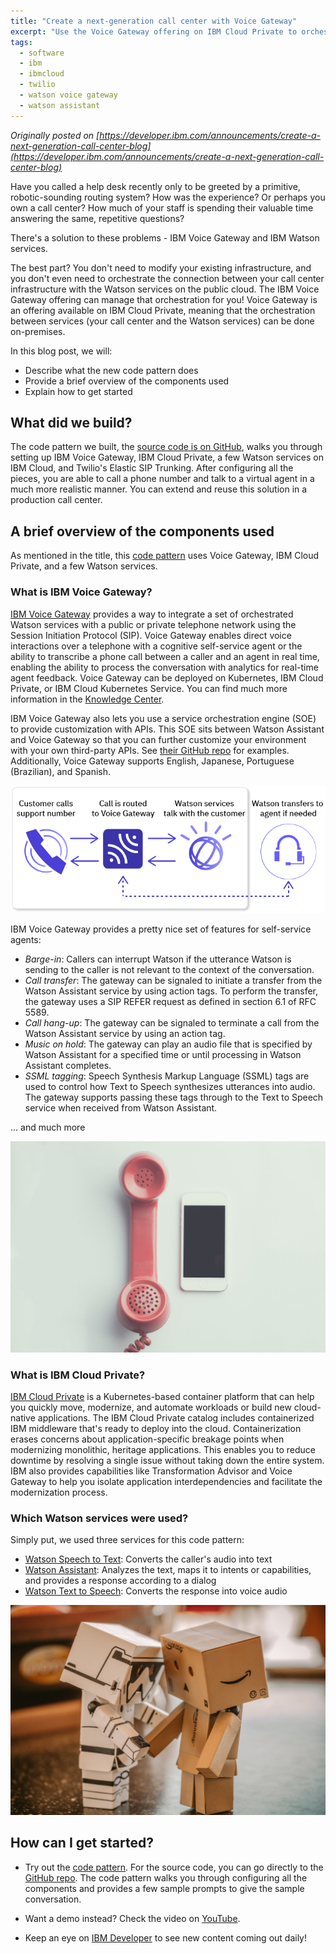 ```yaml
---
title: "Create a next-generation call center with Voice Gateway"
excerpt: "Use the Voice Gateway offering on IBM Cloud Private to orchestrate Watson services and Twilio"
tags: 
  - software
  - ibm
  - ibmcloud
  - twilio
  - watson voice gateway
  - watson assistant  
---
```


_Originally posted on [https://developer.ibm.com/announcements/create-a-next-generation-call-center-blog](https://developer.ibm.com/announcements/create-a-next-generation-call-center-blog)_

Have you called a help desk recently only to be greeted by a primitive, robotic-sounding routing system? How was the experience? Or perhaps you own a call center? How much of your staff is spending their valuable time answering the same, repetitive questions?

There's a solution to these problems - IBM Voice Gateway and IBM Watson services.

The best part? You don't need to modify your existing infrastructure, and you don't even need to orchestrate the connection between your call center infrastructure with the Watson services on the public cloud. The IBM Voice Gateway offering can manage that orchestration for you! Voice Gateway is an offering available on IBM Cloud Private, meaning that the orchestration between services (your call center and the Watson services) can be done on-premises.

In this blog post, we will:

* Describe what the new code pattern does
* Provide a brief overview of the components used
* Explain how to get started

## What did we build?

The code pattern we built, the [source code is on GitHub](https://github.com/IBM/voice-gateway-on-icp), walks you through setting up IBM Voice Gateway, IBM Cloud Private, a few Watson services on IBM Cloud, and Twilio's Elastic SIP Trunking. After configuring all the pieces, you are able to call a phone number and talk to a virtual agent in a much more realistic manner. You can extend and reuse this solution in a production call center.

## A brief overview of the components used

As mentioned in the title, this [code pattern](/patterns/create-a-next-generation-call-center-with-voice-gateway/) uses Voice Gateway, IBM Cloud Private, and a few Watson services.

### What is IBM Voice Gateway?

[IBM Voice Gateway](https://www.ibm.com/support/knowledgecenter/en/SS4U29/welcome_voicegateway.html) provides a way to integrate a set of orchestrated Watson services with a public or private telephone network using the Session Initiation Protocol (SIP). Voice Gateway enables direct voice interactions over a telephone with a cognitive self-service agent or the ability to transcribe a phone call between a caller and an agent in real time, enabling the ability to process the conversation with analytics for real-time agent feedback. Voice Gateway can be deployed on Kubernetes, IBM Cloud Private, or IBM Cloud Kubernetes Service. You can find much more information in the [Knowledge Center](https://www.ibm.com/support/knowledgecenter/en/SS4U29/about.html).

IBM Voice Gateway also lets you use a service orchestration engine (SOE) to provide customization with APIs. This SOE sits between Watson Assistant and Voice Gateway so that you can further customize your environment with your own third-party APIs. See [their GitHub repo](https://github.com/WASdev/sample.voice.gateway) for examples. Additionally, Voice Gateway supports English, Japanese, Portuguese (Brazilian), and Spanish.

![selfserviceagent](images/selfserviceagent.png)

IBM Voice Gateway provides a pretty nice set of features for self-service agents:

* *Barge-in*: Callers can interrupt Watson if the utterance Watson is sending to the caller is not relevant to the context of the conversation.
* *Call transfer*: The gateway can be signaled to initiate a transfer from the Watson Assistant service by using action tags. To perform the transfer, the gateway uses a SIP REFER request as defined in section 6.1 of RFC 5589.
* *Call hang-up*: The gateway can be signaled to terminate a call from the Watson Assistant service by using an action tag.
* *Music on hold*: The gateway can play an audio file that is specified by Watson Assistant for a specified time or until processing in Watson Assistant completes.
* *SSML tagging*: Speech Synthesis Markup Language (SSML) tags are used to control how Text to Speech synthesizes utterances into audio. The gateway supports passing these tags through to the Text to Speech service when received from Watson Assistant.

... and much more

![phone-contrast](images/phone-contrast.jpg)

### What is IBM Cloud Private?

[IBM Cloud Private](https://www.ibm.com/cloud/private) is a Kubernetes-based container platform that can help you quickly move, modernize, and automate workloads or build new cloud-native applications. The IBM Cloud Private catalog includes containerized IBM middleware that's ready to deploy into the cloud. Containerization erases concerns about application-specific breakage points when modernizing monolithic, heritage applications. This enables you to reduce downtime by resolving a single issue without taking down the entire system. IBM also provides capabilities like Transformation Advisor and Voice Gateway to help you isolate application interdependencies and facilitate the modernization process.

### Which Watson services were used?

Simply put, we used three services for this code pattern:

* [Watson Speech to Text](https://www.ibm.com/watson/developercloud/speech-to-text.html): Converts the caller's audio into text
* [Watson Assistant](https://www.ibm.com/watson/developercloud/conversation.html): Analyzes the text, maps it to intents or capabilities, and provides a response according to a dialog
* [Watson Text to Speech](https://www.ibm.com/watson/developercloud/text-to-speech.html): Converts the response into voice audio

![robots](images/robots.jpg)

## How can I get started?

* Try out the [code pattern](/patterns/create-a-next-generation-call-center-with-voice-gateway/). For the source code, you can go directly to the [GitHub repo](https://github.com/IBM/voice-gateway-on-icp). The code pattern walks you through configuring all the components and provides a few sample prompts to give the sample conversation.

* Want a demo instead? Check the video on [YouTube](https://www.youtube.com/watch?v=AG3rti3yV1E).

* Keep an eye on [IBM Developer](https://developer.ibm.com/patterns/) to see new content coming out daily!
